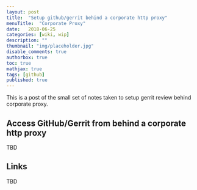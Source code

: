 ```yaml
---
layout: post
title:  "Setup github/gerrit behind a corporate http proxy"
menuTitle:  "Corporate Proxy"
date:   2018-06-25
categories: [wiki, wip]
description: ""
thumbnail: "img/placeholder.jpg"
disable_comments: true
authorbox: true
toc: true
mathjax: true
tags: [github]
published: true
---
```


This is a post of the small set of notes taken to setup gerrit review behind corporate proxy.

<!--more-->

## Access GitHub/Gerrit from behind a corporate http proxy

TBD

## Links

TBD


